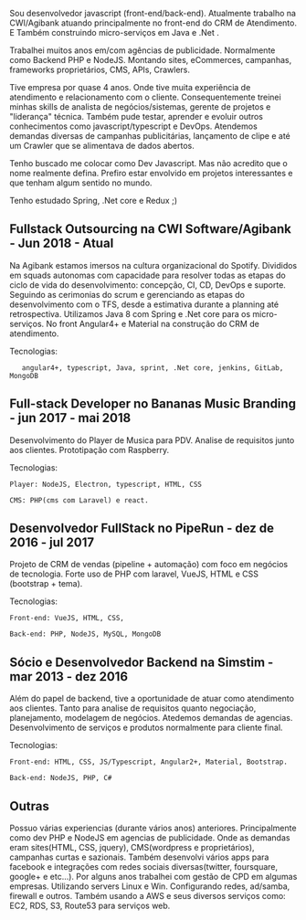 Sou desenvolvedor javascript (front-end/back-end). Atualmente trabalho na CWI/Agibank atuando principalmente no front-end do CRM de Atendimento. E Também construindo micro-serviços em Java e .Net .

Trabalhei muitos anos em/com agências de publicidade. Normalmente como Backend PHP e NodeJS. Montando sites, eCommerces, campanhas, frameworks proprietários, CMS, APIs, Crawlers.

Tive empresa por quase 4 anos. Onde tive muita experiência de atendimento e relacionamento com o cliente. Consequentemente treinei minhas skills de analista de negócios/sistemas, gerente de projetos e "liderança" técnica.
Também pude testar, aprender e evoluir outros conhecimentos como javascript/typescript e DevOps. Atendemos demandas diversas de campanhas publicitárias, lançamento de clipe e até um Crawler que se alimentava de dados abertos.

Tenho buscado me colocar como Dev Javascript. Mas não acredito que o nome realmente defina.
Prefiro estar envolvido em projetos interessantes e que tenham algum sentido no mundo.

Tenho estudado Spring, .Net core e Redux ;)

## Fullstack Outsourcing na CWI Software/Agibank - Jun 2018 - Atual
Na Agibank estamos imersos na cultura organizacional do Spotify. Divididos em squads autonomas com capacidade para resolver todas as etapas do ciclo de vida do desenvolvimento: concepção, CI, CD, DevOps e suporte.
Seguindo as cerimonias do scrum e gerenciando as etapas do desenvolvimento com o TFS, desde a estimativa durante a planning até retrospectiva.
Utilizamos Java 8 com Spring e .Net core para os micro-serviços.
No front Angular4+ e Material na construção do CRM de atendimento.

Tecnologias:
       
       angular4+, typescript, Java, sprint, .Net core, jenkins, GitLab, MongoDB

## Full-stack Developer no Bananas Music Branding - jun 2017 - mai 2018
Desenvolvimento do Player de Musica para PDV.
Analise de requisitos junto aos clientes.
Prototipação com Raspberry.

Tecnologias:

    Player: NodeJS, Electron, typescript, HTML, CSS

    CMS: PHP(cms com Laravel) e react.


## Desenvolvedor FullStack no PipeRun - dez de 2016 - jul 2017
Projeto de CRM de vendas (pipeline + automação) com foco em negócios de tecnologia.
Forte uso de PHP com laravel, VueJS, HTML e CSS (bootstrap + tema).

Tecnologias:
    
    Front-end: VueJS, HTML, CSS,
    
    Back-end: PHP, NodeJS, MySQL, MongoDB


## Sócio e Desenvolvedor Backend na Simstim - mar 2013 - dez 2016
Além do papel de backend, tive a oportunidade de atuar como atendimento aos clientes. 
Tanto para analise de requisitos quanto negociação, planejamento, modelagem de negócios.
Atedemos demandas de agencias. Desenvolvimento de serviços e produtos normalmente para cliente final.

Tecnologias:
    
    Front-end: HTML, CSS, JS/Typescript, Angular2+, Material, Bootstrap.
    
    Back-end: NodeJS, PHP, C#

## Outras
Possuo várias experiencias (durante vários anos) anteriores. Principalmente como dev PHP e NodeJS em agencias de publicidade.
Onde as demandas eram sites(HTML, CSS, jquery), CMS(wordpress e proprietários), campanhas curtas e sazionais.
Também desenvolvi vários apps para facebook e integrações com redes sociais diversas(twitter, foursquare, google+ e etc...).
Por alguns anos trabalhei com gestão de CPD em algumas empresas. Utilizando servers Linux e Win. Configurando redes, ad/samba, firewall e outros.
Também usando a AWS e seus diversos serviços como: EC2, RDS, S3, Route53 para serviços web.
